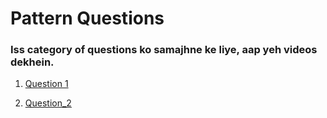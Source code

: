 # Pattern Questions #

### Iss category of questions ko samajhne ke liye, aap yeh videos dekhein.

1. [Question 1](https://youtu.be/EDyR_TY_OiU)

2. [Question_2](https://youtu.be/gAbYofLr4kc)


